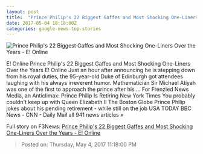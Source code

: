 ```yaml
---
layout: post
title:  "Prince Philip's 22 Biggest Gaffes and Most Shocking One-Liners Over the Years - E! Online"
date: 2017-05-04 18:18:00Z
categories: google-news-top-stories
---
```


![Prince Philip's 22 Biggest Gaffes and Most Shocking One-Liners Over the Years - E! Online](http://akns-images.eonline.com/eol_images/Entire_Site/201743/rs_600x600-170503203219-rs_600x600-130617061754-300.PrincePhillip.jc.hospital.jpg?downsize=450:*&crop=450:350;left,top)

E! Online Prince Philip's 22 Biggest Gaffes and Most Shocking One-Liners Over the Years E! Online Just an hour after announcing he is stepping down from his royal duties, the 95-year-old Duke of Edinburgh got attendees laughing with his always irreverent humor. Mathematician Sir Michael Atiyah was one of the first to approach the prince after his ... For Frenzied News Media, an Anticlimax: Prince Philip Is Retiring New York Times You probably couldn't keep up with Queen Elizabeth II The Boston Globe Prince Philip jokes about his pending retirement - while still on the job USA TODAY BBC News - CNN - Daily Mail all 941 news articles »


Full story on F3News: [Prince Philip's 22 Biggest Gaffes and Most Shocking One-Liners Over the Years - E! Online](http://www.f3nws.com/n/YeNey)

> Posted on: Thursday, May 4, 2017 11:18:00 PM

